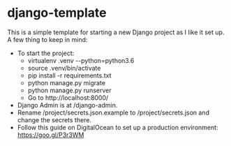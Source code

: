 # django-template

This is a simple template for starting a new Django project as I like it set up. A few thing to keep in mind:

- To start the project:
  - virtualenv .venv --python=python3.6
  - source .venv/bin/activate
  - pip install -r requirements.txt
  - python manage.py migrate
  - python manage.py runserver
  - Go to http://localhost:8000/
- Django Admin is at /django-admin.
- Rename /project/secrets.json.example to /project/secrets.json and change the secrets there.
- Follow this guide on DigitalOcean to set up a production environment: https://goo.gl/P3r3WM
